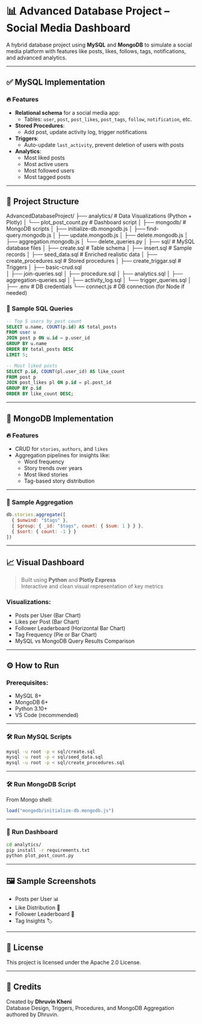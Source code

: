 
# 📊 Advanced Database Project – Social Media Dashboard

A hybrid database project using **MySQL** and **MongoDB** to simulate a social media platform with features like posts, likes, follows, tags, notifications, and advanced analytics.

---

## ✅ MySQL Implementation

### 🔥 Features

- **Relational schema** for a social media app:
  - Tables: `user`, `post`, `post_likes`, `post_tags`, `follow`, `notification`, etc.
- **Stored Procedures**:
  - Add post, update activity log, trigger notifications
- **Triggers**:
  - Auto-update `last_activity`, prevent deletion of users with posts
- **Analytics**:
  - Most liked posts
  - Most active users
  - Most followed users
  - Most tagged posts

---

## 📅 Project Structure

AdvancedDatabaseProject/
├── analytics/                    # Data Visualizations (Python + Plotly)
│   └── plot_post_count.py       # Dashboard script
│
├── mongodb/                     # MongoDB scripts
│   ├── initialize-db.mongodb.js
│   ├── find-query.mongodb.js
│   ├── update.mongodb.js
│   ├── delete.mongodb.js
│   ├── aggregation.mongodb.js
│   └── delete_queries.py
│
├── sql/                         # MySQL database files
│   ├── create.sql               # Table schema
│   ├── insert.sql               # Sample records
│   ├── seed_data.sql            # Enriched realistic data
│   ├── create_procedures.sql   # Stored procedures
│   ├── create_triggar.sql      # Triggers
│   ├── basic-crud.sql           
│   ├── join-queries.sql
│   ├── procedure.sql
│   ├── analytics.sql
│   ├── aggregation-queries.sql
│   ├── activity_log.sql
│   └── trigger_queries.sql
│
├── .env                         # DB credentials
└── connect.js                   # DB connection (for Node if needed)

### 📌 Sample SQL Queries

```sql
-- Top 5 users by post count
SELECT u.name, COUNT(p.id) AS total_posts
FROM user u
JOIN post p ON u.id = p.user_id
GROUP BY u.name
ORDER BY total_posts DESC
LIMIT 5;

-- Most liked posts
SELECT p.id, COUNT(pl.user_id) AS like_count
FROM post p
JOIN post_likes pl ON p.id = pl.post_id
GROUP BY p.id
ORDER BY like_count DESC;
```

---

## 🍃 MongoDB Implementation

### 🔥 Features

- CRUD for `stories`, `authors`, and `likes`
- Aggregation pipelines for insights like:
  - Word frequency
  - Story trends over years
  - Most liked stories
  - Tag-based story distribution

---

### 📌 Sample Aggregation

```javascript
db.stories.aggregate([
  { $unwind: "$tags" },
  { $group: { _id: "$tags", count: { $sum: 1 } } },
  { $sort: { count: -1 } }
])
```

---

## 📈 Visual Dashboard

> Built using **Python** and **Plotly Express**  
> Interactive and clean visual representation of key metrics

### Visualizations:
- Posts per User (Bar Chart)
- Likes per Post (Bar Chart)
- Follower Leaderboard (Horizontal Bar Chart)
- Tag Frequency (Pie or Bar Chart)
- MySQL vs MongoDB Query Results Comparison

---

## ⚙️ How to Run

### Prerequisites:
- MySQL 8+
- MongoDB 6+
- Python 3.10+
- VS Code (recommended)

---

### 🛠 Run MySQL Scripts

```bash
mysql -u root -p < sql/create.sql
mysql -u root -p < sql/seed_data.sql
mysql -u root -p < sql/create_procedures.sql
```

---

### 🛠 Run MongoDB Script

From Mongo shell:

```js
load("mongodb/initialize-db.mongodb.js")
```

---

### 🚀 Run Dashboard

```bash
cd analytics/
pip install -r requirements.txt
python plot_post_count.py
```

---

## 🖼 Sample Screenshots

- Posts per User 📊
- Like Distribution 💙
- Follower Leaderboard 📢
- Tag Insights 🏷

---

## 🪪 License

This project is licensed under the Apache 2.0 License.

---

## 🙌 Credits

Created by **Dhruvin Kheni**  
Database Design, Triggers, Procedures, and MongoDB Aggregation authored by Dhruvin.
